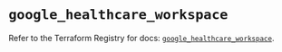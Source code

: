 # `google_healthcare_workspace`

Refer to the Terraform Registry for docs: [`google_healthcare_workspace`](https://registry.terraform.io/providers/hashicorp/google-beta/6.45.0/docs/resources/google_healthcare_workspace).

